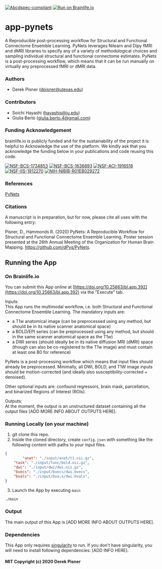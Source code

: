 [![Abcdspec-compliant](https://img.shields.io/badge/ABCD_Spec-v1.1-green.svg)](https://github.com/brain-life/abcd-spec)
[![Run on Brainlife.io](https://img.shields.io/badge/Brainlife-bl.app.346-blue.svg)](https://doi.org/10.25663/brainlife.app.346)

# app-pynets
A Reproducible post-processing workflow for Structural and Functional Connectome Ensemble Learning. PyNets leverages Nilearn and Dipy fMRI and dMRI libraries to specify any of a variety of methodological choices and sampling individual structural and functional connectome estimates. PyNets is a post-processing workflow, which means that it can be run manually on virtually any preprocessed fMRI or dMRI data.

### Authors
- Derek Pisner (dpisner@utexas.edu)

### Contributors
- Soichi Hayashi (hayashis@iu.edu)
- Giulia Bertò (giulia.berto.4@gmail.com)

### Funding Acknowledgement
brainlife.io is publicly funded and for the sustainability of the project it is helpful to Acknowledge the use of the platform. We kindly ask that you acknowledge the funding below in your publications and code reusing this code.

[![NSF-BCS-1734853](https://img.shields.io/badge/NSF_BCS-1734853-blue.svg)](https://nsf.gov/awardsearch/showAward?AWD_ID=1734853)
[![NSF-BCS-1636893](https://img.shields.io/badge/NSF_BCS-1636893-blue.svg)](https://nsf.gov/awardsearch/showAward?AWD_ID=1636893)
[![NSF-ACI-1916518](https://img.shields.io/badge/NSF_ACI-1916518-blue.svg)](https://nsf.gov/awardsearch/showAward?AWD_ID=1916518)
[![NSF-IIS-1912270](https://img.shields.io/badge/NSF_IIS-1912270-blue.svg)](https://nsf.gov/awardsearch/showAward?AWD_ID=1912270)
[![NIH-NIBIB-R01EB029272](https://img.shields.io/badge/NIH_NIBIB-R01EB029272-green.svg)](https://grantome.com/grant/NIH/R01-EB029272-01)

### References
[PyNets](https://pynets.readthedocs.io/) 

### Citations
A manuscript is in preparation, but for now, please cite all uses with the following entry: 

Pisner, D., Hammonds R. (2020) PyNets: A Reproducible Workflow for Structural and Functional Connectome Ensemble Learning. Poster session presented at the 26th Annual Meeting of the Organization for Human Brain Mapping. https://github.com/dPys/PyNets.

## Running the App 
### On Brainlife.io
You can submit this App online at [https://doi.org/10.25663/bl.app.392](https://doi.org/10.25663/bl.app.392) via the "Execute" tab.

Inputs: \
This App runs the multimodal workflow, i.e. both Structural and Functional Connectome Ensemble Learning. The mandatory inputs are:
* a T1w anatomical image (can be preprocessed using any method, but should be in its native scanner anatomical space)
* a BOLD/EPI series (can be preprocessed using any method, but should in the same scanner anatomical space as the T1w)
* a DWI series (should ideally be in its native diffusion MRI (dMRI) space (though can also be co-registered to the T1w image) and must contain at least one B0 for reference)

PyNets is a post-processing workflow which means that input files should already be preprocessed. Minimally, all DWI, BOLD, and T1W image inputs should be motion-corrected (and ideally also susceptibility-corrected + denoised). 

Other optional inputs are: confound regressors, brain mask, parcellation, and binarized Regions of Interest (ROIs).  

Outputs: \
At the moment, the output is an unstructured dataset containing all the output files [ADD MORE INFO ABOUT OUTPUTS HERE]. 

### Running Locally (on your machine)
1. git clone this repo.
2. Inside the cloned directory, create `config.json` with something like the following content with paths to your input files.

```json
{
        "anat": "./input/anat/t1.nii.gz",
	"task": "./input/func/bold.nii.gz",
	"dwi": "./input/dwi/dwi.nii.gz",
	"bvecs": "./input/bvecs/dwi.bvecs",
	"bvals": "./input/bva;s/dwi.bvals",
}
```

3. Launch the App by executing `main`

```bash
./main
```

### Output
The main output of this App is [ADD MORE INFO ABOUT OUTPUTS HERE].

### Dependencies
This App only requires [singularity](https://www.sylabs.io/singularity/) to run. If you don't have singularity, you will need to install following dependencies: [ADD INFO HERE].

#### MIT Copyright (c) 2020 Derek Pisner
